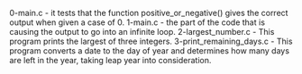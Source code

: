 0-main.c - it tests that the function positive_or_negative() gives the correct output when given a case of 0.
1-main.c - the part of the code that is causing the output to go into an infinite loop.
2-largest_number.c - This program prints the largest of three integers.
3-print_remaining_days.c - This program converts a date to the day of year and determines how many days are left in the year, taking leap year into consideration.

